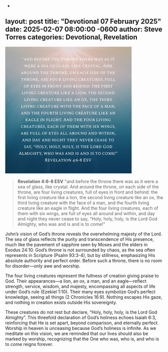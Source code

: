-
layout: post
title:  "Devotional 07 February 2025"
date:   2025-02-07 08:00:00 -0600
author: Steve Torres
categories: Devotional, Revelation
---

<img src="https://github.com/ElEsteeb/ElEsteeb.github.io/blob/main/images/devotionals/Rev-4_6-8.jpg?raw=true" alt="Rev 4:6-8" style="max-width: 80%; height: auto;">


>**Revelation 4:6-8 ESV**
>"and before the throne there was as it were a sea of glass, like crystal. And around the throne, on each side of the throne, are four living creatures, full of eyes in front and behind: the first living creature like a lion, the second living creature like an ox, the third living creature with the face of a man, and the fourth living creature like an eagle in flight. And the four living creatures, each of them with six wings, are full of eyes all around and within, and day and night they never cease to say, “Holy, holy, holy, is the Lord God Almighty, who was and is and is to come!” 

John’s vision of God’s throne reveals the overwhelming majesty of the Lord. The sea of glass reflects the purity and transcendence of His presence, much like the pavement of sapphire seen by Moses and the elders in Exodus 24:10. God’s throne is not surrounded by chaos, as the sea often represents in Scripture (Psalm 93:3-4), but by stillness, emphasizing His absolute authority and perfect order. Before such a throne, there is no room for disorder—only awe and worship.

The four living creatures represent the fullness of creation giving praise to God. Their appearances—a lion, an ox, a man, and an eagle—reflect strength, service, wisdom, and majesty, encompassing all aspects of life under God’s rule (Ezekiel 1:10). Their many eyes symbolize God’s perfect knowledge, seeing all things (2 Chronicles 16:9). Nothing escapes His gaze, and nothing in creation exists outside His sovereignty.

These creatures do not rest but declare, “Holy, holy, holy, is the Lord God Almighty”. This threefold declaration of God’s holiness echoes Isaiah 6:3, reinforcing that He is set apart, beyond comparison, and eternally perfect. Worship in heaven is unceasing because God’s holiness is infinite. As we meditate on this vision, we are reminded that our lives should also be marked by worship, recognizing that the One who was, who is, and who is to come reigns forever.



<script src="https://www.biblegateway.com/public/link-to-us/tooltips/bglinks.js" type="text/javascript"></script>
<script type="text/javascript">
BGLinks.version = "ESV";
BGLinks.linkVerses();
</script>